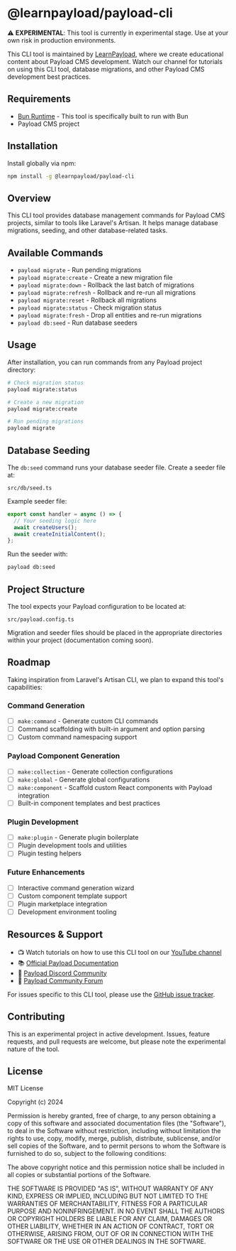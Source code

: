 # @learnpayload/payload-cli

⚠️ **EXPERIMENTAL**: This tool is currently in experimental stage. Use at your own risk in production environments.

This CLI tool is maintained by [LearnPayload](https://youtube.com/@learnpayload), where we create educational content about Payload CMS development. Watch our channel for tutorials on using this CLI tool, database migrations, and other Payload CMS development best practices.

## Requirements

- [Bun Runtime](https://bun.sh) - This tool is specifically built to run with Bun
- Payload CMS project

## Installation

Install globally via npm:

```bash
npm install -g @learnpayload/payload-cli
```

## Overview

This CLI tool provides database management commands for Payload CMS projects, similar to tools like Laravel's Artisan. It helps manage database migrations, seeding, and other database-related tasks.

## Available Commands

- `payload migrate` - Run pending migrations
- `payload migrate:create` - Create a new migration file
- `payload migrate:down` - Rollback the last batch of migrations
- `payload migrate:refresh` - Rollback and re-run all migrations
- `payload migrate:reset` - Rollback all migrations
- `payload migrate:status` - Check migration status
- `payload migrate:fresh` - Drop all entities and re-run migrations
- `payload db:seed` - Run database seeders

## Usage

After installation, you can run commands from any Payload project directory:

```bash
# Check migration status
payload migrate:status

# Create a new migration
payload migrate:create

# Run pending migrations
payload migrate
```

## Database Seeding

The `db:seed` command runs your database seeder file. Create a seeder file at:

```
src/db/seed.ts
```

Example seeder file:

```typescript
export const handler = async () => {
  // Your seeding logic here
  await createUsers();
  await createInitialContent();
};
```

Run the seeder with:

```bash
payload db:seed
```

## Project Structure

The tool expects your Payload configuration to be located at:

```
src/payload.config.ts
```

Migration and seeder files should be placed in the appropriate directories within your project (documentation coming soon).

## Roadmap

Taking inspiration from Laravel's Artisan CLI, we plan to expand this tool's capabilities:

### Command Generation

- [ ] `make:command` - Generate custom CLI commands
- [ ] Command scaffolding with built-in argument and option parsing
- [ ] Custom command namespacing support

### Payload Component Generation

- [ ] `make:collection` - Generate collection configurations
- [ ] `make:global` - Generate global configurations
- [ ] `make:component` - Scaffold custom React components with Payload integration
- [ ] Built-in component templates and best practices

### Plugin Development

- [ ] `make:plugin` - Generate plugin boilerplate
- [ ] Plugin development tools and utilities
- [ ] Plugin testing helpers

### Future Enhancements

- [ ] Interactive command generation wizard
- [ ] Custom component template support
- [ ] Plugin marketplace integration
- [ ] Development environment tooling

## Resources & Support

- 📺 Watch tutorials on how to use this CLI tool on our [YouTube channel](https://youtube.com/@learnpayload)
- 📚 [Official Payload Documentation](https://payloadcms.com/docs)
- 💬 [Payload Discord Community](https://discord.com/invite/payload)
- 🤝 [Payload Community Forum](https://community.payloadcms.com/)

For issues specific to this CLI tool, please use the [GitHub issue tracker](https://github.com/LearnPayload/payload-cli).

## Contributing

This is an experimental project in active development. Issues, feature requests, and pull requests are welcome, but please note the experimental nature of the tool.

## License

MIT License

Copyright (c) 2024

Permission is hereby granted, free of charge, to any person obtaining a copy
of this software and associated documentation files (the "Software"), to deal
in the Software without restriction, including without limitation the rights
to use, copy, modify, merge, publish, distribute, sublicense, and/or sell
copies of the Software, and to permit persons to whom the Software is
furnished to do so, subject to the following conditions:

The above copyright notice and this permission notice shall be included in all
copies or substantial portions of the Software.

THE SOFTWARE IS PROVIDED "AS IS", WITHOUT WARRANTY OF ANY KIND, EXPRESS OR
IMPLIED, INCLUDING BUT NOT LIMITED TO THE WARRANTIES OF MERCHANTABILITY,
FITNESS FOR A PARTICULAR PURPOSE AND NONINFRINGEMENT. IN NO EVENT SHALL THE
AUTHORS OR COPYRIGHT HOLDERS BE LIABLE FOR ANY CLAIM, DAMAGES OR OTHER
LIABILITY, WHETHER IN AN ACTION OF CONTRACT, TORT OR OTHERWISE, ARISING FROM,
OUT OF OR IN CONNECTION WITH THE SOFTWARE OR THE USE OR OTHER DEALINGS IN THE
SOFTWARE.
